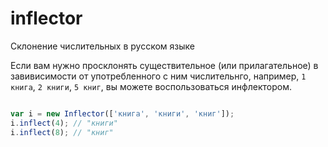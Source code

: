 inflector
=========

Склонение числительных в русском языке

Если вам нужно просклонять существительное (или прилагательное) в завивисимости от употребленного с ним числительнго, например, `1 книга`, `2 книги`, `5 книг`, вы можете воспользоваться инфлектором.

``` javascript

var i = new Inflector(['книга', 'книги', 'книг']);
i.inflect(4); // "книги"
i.inflect(8); // "книг"

```
